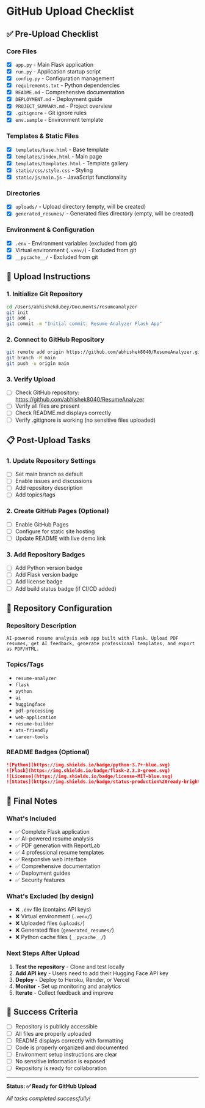 # GitHub Upload Checklist

## ✅ Pre-Upload Checklist

### Core Files
- [x] `app.py` - Main Flask application
- [x] `run.py` - Application startup script
- [x] `config.py` - Configuration management
- [x] `requirements.txt` - Python dependencies
- [x] `README.md` - Comprehensive documentation
- [x] `DEPLOYMENT.md` - Deployment guide
- [x] `PROJECT_SUMMARY.md` - Project overview
- [x] `.gitignore` - Git ignore rules
- [x] `env.sample` - Environment template

### Templates & Static Files
- [x] `templates/base.html` - Base template
- [x] `templates/index.html` - Main page
- [x] `templates/templates.html` - Template gallery
- [x] `static/css/style.css` - Styling
- [x] `static/js/main.js` - JavaScript functionality

### Directories
- [x] `uploads/` - Upload directory (empty, will be created)
- [x] `generated_resumes/` - Generated files directory (empty, will be created)

### Environment & Configuration
- [x] `.env` - Environment variables (excluded from git)
- [x] Virtual environment (`.venv/`) - Excluded from git
- [x] `__pycache__/` - Excluded from git

## 🚀 Upload Instructions

### 1. Initialize Git Repository
```bash
cd /Users/abhishekdubey/Documents/resumeanalyzer
git init
git add .
git commit -m "Initial commit: Resume Analyzer Flask App"
```

### 2. Connect to GitHub Repository
```bash
git remote add origin https://github.com/abhishek8040/ResumeAnalyzer.git
git branch -M main
git push -u origin main
```

### 3. Verify Upload
- [ ] Check GitHub repository: https://github.com/abhishek8040/ResumeAnalyzer
- [ ] Verify all files are present
- [ ] Check README.md displays correctly
- [ ] Verify .gitignore is working (no sensitive files uploaded)

## 📋 Post-Upload Tasks

### 1. Update Repository Settings
- [ ] Set main branch as default
- [ ] Enable issues and discussions
- [ ] Add repository description
- [ ] Add topics/tags

### 2. Create GitHub Pages (Optional)
- [ ] Enable GitHub Pages
- [ ] Configure for static site hosting
- [ ] Update README with live demo link

### 3. Add Repository Badges
- [ ] Add Python version badge
- [ ] Add Flask version badge
- [ ] Add license badge
- [ ] Add build status badge (if CI/CD added)

## 🔧 Repository Configuration

### Repository Description
```
AI-powered resume analysis web app built with Flask. Upload PDF resumes, get AI feedback, generate professional templates, and export as PDF/HTML.
```

### Topics/Tags
- `resume-analyzer`
- `flask`
- `python`
- `ai`
- `huggingface`
- `pdf-processing`
- `web-application`
- `resume-builder`
- `ats-friendly`
- `career-tools`

### README Badges (Optional)
```markdown
![Python](https://img.shields.io/badge/python-3.7+-blue.svg)
![Flask](https://img.shields.io/badge/flask-2.3.3-green.svg)
![License](https://img.shields.io/badge/license-MIT-blue.svg)
![Status](https://img.shields.io/badge/status-production%20ready-brightgreen.svg)
```

## 📝 Final Notes

### What's Included
- ✅ Complete Flask application
- ✅ AI-powered resume analysis
- ✅ PDF generation with ReportLab
- ✅ 4 professional resume templates
- ✅ Responsive web interface
- ✅ Comprehensive documentation
- ✅ Deployment guides
- ✅ Security features

### What's Excluded (by design)
- ❌ `.env` file (contains API keys)
- ❌ Virtual environment (`.venv/`)
- ❌ Uploaded files (`uploads/`)
- ❌ Generated files (`generated_resumes/`)
- ❌ Python cache files (`__pycache__/`)

### Next Steps After Upload
1. **Test the repository** - Clone and test locally
2. **Add API key** - Users need to add their Hugging Face API key
3. **Deploy** - Deploy to Heroku, Render, or Vercel
4. **Monitor** - Set up monitoring and analytics
5. **Iterate** - Collect feedback and improve

## 🎯 Success Criteria

- [ ] Repository is publicly accessible
- [ ] All files are properly uploaded
- [ ] README displays correctly with formatting
- [ ] Code is properly organized and documented
- [ ] Environment setup instructions are clear
- [ ] No sensitive information is exposed
- [ ] Repository is ready for collaboration

---

**Status: ✅ Ready for GitHub Upload**

*All tasks completed successfully!*

